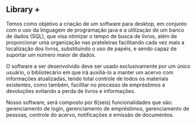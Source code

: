 ## **Library +**

Temos como objetivo a criação de um software para desktop, em conjunto com o uso da linguagem de programação java e a utilização de um banco de dados (SQL), que visa otimizar o tempo de busca de livros, além de proporcionar uma organização nas prateleiras facilitando cada vez mais a localização dos livros, substituindo o uso de papéis, e sendo capaz de suportar um número maior de dados.

O software a ser desenvolvido deve ser usado exclusivamente por um único usuário, o bibliotecário em que irá auxiliá-lo a manter um acervo com informações atualizadas, tendo total controle de todos os materiais existentes, como também, facilitar no processo de empréstimos e devoluções evitando a perda de livros e informações.

Nosso software, será composto por 6(seis) funcionalidades que são: gerenciamento de login, gerenciamento de empréstimos, gerenciamento de pessoas, controle do acervo, notificações e emissão de documentos.
